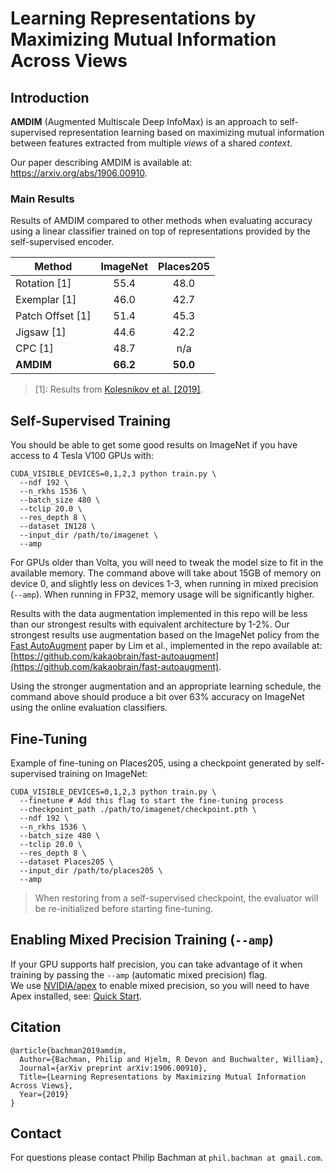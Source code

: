 # Learning Representations by Maximizing Mutual Information Across Views

## Introduction
**AMDIM** (Augmented Multiscale Deep InfoMax) is an approach to self-supervised representation learning based on maximizing mutual information between features extracted from multiple *views* of a shared *context*. 

Our paper describing AMDIM is available at: https://arxiv.org/abs/1906.00910.

### Main Results 
Results of AMDIM compared to other methods when evaluating accuracy using a linear classifier trained on top of representations provided by the self-supervised encoder.

Method                  | ImageNet        | Places205
------------------------| :-------------: | :----------------:
Rotation [1]            | 55.4            | 48.0
Exemplar [1]            | 46.0            | 42.7
Patch Offset [1]        | 51.4            | 45.3 
Jigsaw [1]              | 44.6            | 42.2
CPC [1]                 | 48.7            | n/a
**AMDIM**               | **66.2**        | **50.0**

> [1]: Results from [Kolesnikov et al. [2019]](https://arxiv.org/abs/1906.00910). 

## Self-Supervised Training


You should be able to get some good results on ImageNet if you have access to 4 Tesla V100 GPUs with: 
```
CUDA_VISIBLE_DEVICES=0,1,2,3 python train.py \
  --ndf 192 \
  --n_rkhs 1536 \
  --batch_size 480 \
  --tclip 20.0 \
  --res_depth 8 \
  --dataset IN128 \
  --input_dir /path/to/imagenet \
  --amp
```

For GPUs older than Volta, you will need to tweak the model size to fit in the available memory. The command above will take about 15GB of memory on device 0, and slightly less on devices 1-3, when running in mixed precision (`--amp`). When running in FP32, memory usage will be significantly higher. 

Results with the data augmentation implemented in this repo will be less than our strongest results
with equivalent architecture by 1-2%. Our strongest results use augmentation based on the ImageNet policy from the [Fast AutoAugment](https://arxiv.org/abs/1905.00397) paper by Lim et al., implemented in the repo available at: [https://github.com/kakaobrain/fast-autoaugment](https://github.com/kakaobrain/fast-autoaugment).

Using the stronger augmentation and an appropriate learning schedule, the command above should produce a bit over 63% accuracy on ImageNet using the online evaluation classifiers.

## Fine-Tuning

Example of fine-tuning on Places205, using a checkpoint generated by self-supervised training on ImageNet:

```
CUDA_VISIBLE_DEVICES=0,1,2,3 python train.py \
  --finetune # Add this flag to start the fine-tuning process
  --checkpoint_path ./path/to/imagenet/checkpoint.pth \
  --ndf 192 \
  --n_rkhs 1536 \
  --batch_size 480 \
  --tclip 20.0 \
  --res_depth 8 \
  --dataset Places205 \
  --input_dir /path/to/places205 \
  --amp
```

> When restoring from a self-supervised checkpoint, the evaluator will be re-initialized before starting fine-tuning.

## Enabling Mixed Precision Training (`--amp`)
If your GPU supports half precision, you can take advantage of it when training by passing the `--amp` (automatic mixed precision) flag.    
We use [NVIDIA/apex](https://github.com/NVIDIA/apex) to enable mixed precision, so you will need to have Apex installed, see: [Quick Start](https://github.com/NVIDIA/apex#quick-start).

## Citation

```
@article{bachman2019amdim,
  Author={Bachman, Philip and Hjelm, R Devon and Buchwalter, William},
  Journal={arXiv preprint arXiv:1906.00910},
  Title={Learning Representations by Maximizing Mutual Information Across Views},
  Year={2019}
}
```

## Contact

For questions please contact Philip Bachman at `phil.bachman at gmail.com`.

